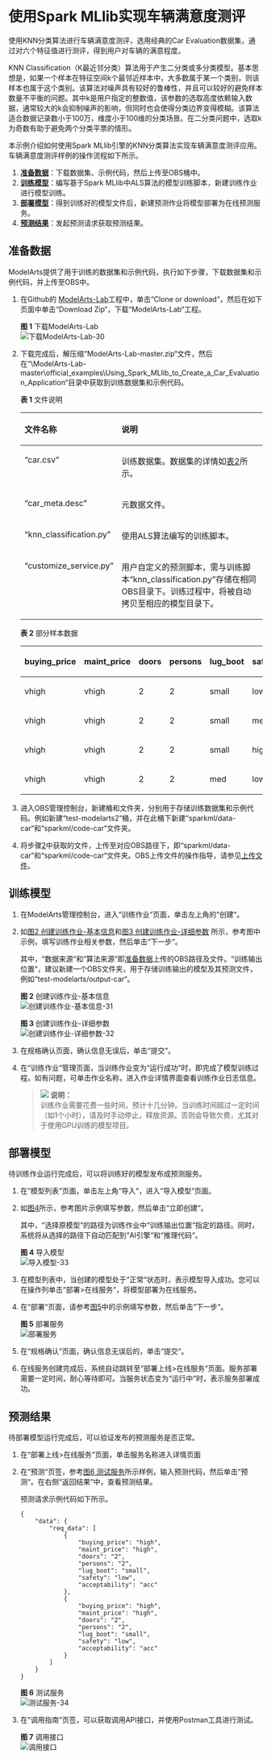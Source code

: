 # 使用Spark MLlib实现车辆满意度测评<a name="modelarts_10_0015"></a>

使用KNN分类算法进行车辆满意度测评，选用经典的Car Evaluation数据集，通过对六个特征值进行测评，得到用户对车辆的满意程度。

KNN Classification（K最近邻分类）算法用于产生二分类或多分类模型。基本思想是，如果一个样本在特征空间k个最邻近样本中，大多数属于某一个类别，则该样本也属于这个类别。该算法对噪声具有较好的鲁棒性，并且可以较好的避免样本数量不平衡的问题。其中k是用户指定的整数值，该参数的选取高度依赖输入数据，通常较大的k会抑制噪声的影响，但同时也会使得分类边界变得模糊。该算法适合数据记录数小于100万，维度小于100维的分类场景。在二分类问题中，选取k为奇数有助于避免两个分类平票的情形。

本示例介绍如何使用Spark MLlib引擎的KNN分类算法实现车辆满意度测评应用。车辆满意度测评样例的操作流程如下所示。

1.  **[准备数据](#section16791133871410)**：下载数据集、示例代码，然后上传至OBS桶中。
2.  **[训练模型](#section15883611781)**：编写基于Spark MLlib中ALS算法的模型训练脚本，新建训练作业进行模型训练。
3.  **[部署模型](#section7124946131216)**：得到训练好的模型文件后，新建预测作业将模型部署为在线预测服务。
4.  **[预测结果](#section773012861716)**：发起预测请求获取预测结果。

## 准备数据<a name="section16791133871410"></a>

ModelArts提供了用于训练的数据集和示例代码，执行如下步骤，下载数据集和示例代码，并上传至OBS中。

1.  在Github的  [ModelArts-Lab](https://github.com/huaweicloud/ModelArts-Lab/)工程中，单击“Clone or download“，然后在如下页面中单击“Download Zip“，下载“ModelArts-Lab“工程。

    **图 1**  下载ModelArts-Lab<a name="fig1230292013811"></a>  
    ![](figures/下载ModelArts-Lab-30.png "下载ModelArts-Lab-30")

2.  <a name="li03094311159"></a>下载完成后，解压缩“ModelArts-Lab-master.zip“文件，然后在“\\ModelArts-Lab-master\\official\_examples\\Using\_Spark\_MLlib\_to\_Create\_a\_Car\_Evaluation\_Application“目录中获取到训练数据集和示例代码。

    **表 1**  文件说明

    <a name="table132671845172319"></a>
    <table><thead align="left"><tr id="row1826824510234"><th class="cellrowborder" valign="top" width="24.75%" id="mcps1.2.3.1.1"><p id="p326884562312"><a name="p326884562312"></a><a name="p326884562312"></a>文件名称</p>
    </th>
    <th class="cellrowborder" valign="top" width="75.25%" id="mcps1.2.3.1.2"><p id="p0268745112311"><a name="p0268745112311"></a><a name="p0268745112311"></a>说明</p>
    </th>
    </tr>
    </thead>
    <tbody><tr id="row15268164518236"><td class="cellrowborder" valign="top" width="24.75%" headers="mcps1.2.3.1.1 "><p id="p426811455238"><a name="p426811455238"></a><a name="p426811455238"></a><span class="filepath" id="filepath18224240142311"><a name="filepath18224240142311"></a><a name="filepath18224240142311"></a>“car.csv”</span></p>
    </td>
    <td class="cellrowborder" valign="top" width="75.25%" headers="mcps1.2.3.1.2 "><p id="p0268154513235"><a name="p0268154513235"></a><a name="p0268154513235"></a>训练数据集。数据集的详情如<a href="#table279717015262">表2</a>所示。</p>
    </td>
    </tr>
    <tr id="row132681453232"><td class="cellrowborder" valign="top" width="24.75%" headers="mcps1.2.3.1.1 "><p id="p026824517233"><a name="p026824517233"></a><a name="p026824517233"></a><span class="filepath" id="filepath1224144017231"><a name="filepath1224144017231"></a><a name="filepath1224144017231"></a>“car_meta.desc”</span></p>
    </td>
    <td class="cellrowborder" valign="top" width="75.25%" headers="mcps1.2.3.1.2 "><p id="p3269164582316"><a name="p3269164582316"></a><a name="p3269164582316"></a>元数据文件。</p>
    </td>
    </tr>
    <tr id="row9269154519237"><td class="cellrowborder" valign="top" width="24.75%" headers="mcps1.2.3.1.1 "><p id="p4269645162316"><a name="p4269645162316"></a><a name="p4269645162316"></a><span class="filepath" id="filepath12224140132310"><a name="filepath12224140132310"></a><a name="filepath12224140132310"></a>“knn_classification.py”</span></p>
    </td>
    <td class="cellrowborder" valign="top" width="75.25%" headers="mcps1.2.3.1.2 "><p id="p92691145102318"><a name="p92691145102318"></a><a name="p92691145102318"></a>使用ALS算法编写的训练脚本。</p>
    </td>
    </tr>
    <tr id="row2269045132316"><td class="cellrowborder" valign="top" width="24.75%" headers="mcps1.2.3.1.1 "><p id="p226918453232"><a name="p226918453232"></a><a name="p226918453232"></a><span class="filepath" id="filepath10225740202313"><a name="filepath10225740202313"></a><a name="filepath10225740202313"></a>“customize_service.py”</span></p>
    </td>
    <td class="cellrowborder" valign="top" width="75.25%" headers="mcps1.2.3.1.2 "><p id="p192693458234"><a name="p192693458234"></a><a name="p192693458234"></a>用户自定义的预测脚本，需与训练脚本<span class="filepath" id="filepath99505323256"><a name="filepath99505323256"></a><a name="filepath99505323256"></a>“knn_classification.py”</span>存储在相同OBS目录下。训练过程中，将被自动拷贝至相应的模型目录下。</p>
    </td>
    </tr>
    </tbody>
    </table>

    **表 2**  部分样本数据

    <a name="table279717015262"></a>
    <table><thead align="left"><tr id="row1779770172614"><th class="cellrowborder" valign="top" width="14.285714285714285%" id="mcps1.2.8.1.1"><p id="p6798104262"><a name="p6798104262"></a><a name="p6798104262"></a>buying_price</p>
    </th>
    <th class="cellrowborder" valign="top" width="14.285714285714285%" id="mcps1.2.8.1.2"><p id="p1379890122619"><a name="p1379890122619"></a><a name="p1379890122619"></a>maint_price</p>
    </th>
    <th class="cellrowborder" valign="top" width="14.285714285714285%" id="mcps1.2.8.1.3"><p id="p97982017261"><a name="p97982017261"></a><a name="p97982017261"></a>doors</p>
    </th>
    <th class="cellrowborder" valign="top" width="14.285714285714285%" id="mcps1.2.8.1.4"><p id="p14798150182615"><a name="p14798150182615"></a><a name="p14798150182615"></a>persons</p>
    </th>
    <th class="cellrowborder" valign="top" width="14.285714285714285%" id="mcps1.2.8.1.5"><p id="p8774112410268"><a name="p8774112410268"></a><a name="p8774112410268"></a>lug_boot</p>
    </th>
    <th class="cellrowborder" valign="top" width="14.285714285714285%" id="mcps1.2.8.1.6"><p id="p19774924192615"><a name="p19774924192615"></a><a name="p19774924192615"></a>safety</p>
    </th>
    <th class="cellrowborder" valign="top" width="14.285714285714285%" id="mcps1.2.8.1.7"><p id="p07741024132614"><a name="p07741024132614"></a><a name="p07741024132614"></a>acceptability</p>
    </th>
    </tr>
    </thead>
    <tbody><tr id="row1379860192612"><td class="cellrowborder" valign="top" width="14.285714285714285%" headers="mcps1.2.8.1.1 "><p id="p7858192918267"><a name="p7858192918267"></a><a name="p7858192918267"></a>vhigh</p>
    </td>
    <td class="cellrowborder" valign="top" width="14.285714285714285%" headers="mcps1.2.8.1.2 "><p id="p11373183242617"><a name="p11373183242617"></a><a name="p11373183242617"></a>vhigh</p>
    </td>
    <td class="cellrowborder" valign="top" width="14.285714285714285%" headers="mcps1.2.8.1.3 "><p id="p13685133582618"><a name="p13685133582618"></a><a name="p13685133582618"></a>2</p>
    </td>
    <td class="cellrowborder" valign="top" width="14.285714285714285%" headers="mcps1.2.8.1.4 "><p id="p1268503572617"><a name="p1268503572617"></a><a name="p1268503572617"></a>2</p>
    </td>
    <td class="cellrowborder" valign="top" width="14.285714285714285%" headers="mcps1.2.8.1.5 "><p id="p197981404265"><a name="p197981404265"></a><a name="p197981404265"></a>small</p>
    </td>
    <td class="cellrowborder" valign="top" width="14.285714285714285%" headers="mcps1.2.8.1.6 "><p id="p197981603265"><a name="p197981603265"></a><a name="p197981603265"></a>low</p>
    </td>
    <td class="cellrowborder" valign="top" width="14.285714285714285%" headers="mcps1.2.8.1.7 "><p id="p10798190112613"><a name="p10798190112613"></a><a name="p10798190112613"></a>unacc</p>
    </td>
    </tr>
    <tr id="row27981400264"><td class="cellrowborder" valign="top" width="14.285714285714285%" headers="mcps1.2.8.1.1 "><p id="p1985832918267"><a name="p1985832918267"></a><a name="p1985832918267"></a>vhigh</p>
    </td>
    <td class="cellrowborder" valign="top" width="14.285714285714285%" headers="mcps1.2.8.1.2 "><p id="p9373143212612"><a name="p9373143212612"></a><a name="p9373143212612"></a>vhigh</p>
    </td>
    <td class="cellrowborder" valign="top" width="14.285714285714285%" headers="mcps1.2.8.1.3 "><p id="p11686835192617"><a name="p11686835192617"></a><a name="p11686835192617"></a>2</p>
    </td>
    <td class="cellrowborder" valign="top" width="14.285714285714285%" headers="mcps1.2.8.1.4 "><p id="p36863352269"><a name="p36863352269"></a><a name="p36863352269"></a>2</p>
    </td>
    <td class="cellrowborder" valign="top" width="14.285714285714285%" headers="mcps1.2.8.1.5 "><p id="p5798110202613"><a name="p5798110202613"></a><a name="p5798110202613"></a>small</p>
    </td>
    <td class="cellrowborder" valign="top" width="14.285714285714285%" headers="mcps1.2.8.1.6 "><p id="p27984012615"><a name="p27984012615"></a><a name="p27984012615"></a>med</p>
    </td>
    <td class="cellrowborder" valign="top" width="14.285714285714285%" headers="mcps1.2.8.1.7 "><p id="p879816019260"><a name="p879816019260"></a><a name="p879816019260"></a>unacc</p>
    </td>
    </tr>
    <tr id="row87988072612"><td class="cellrowborder" valign="top" width="14.285714285714285%" headers="mcps1.2.8.1.1 "><p id="p13858172915265"><a name="p13858172915265"></a><a name="p13858172915265"></a>vhigh</p>
    </td>
    <td class="cellrowborder" valign="top" width="14.285714285714285%" headers="mcps1.2.8.1.2 "><p id="p1537323252615"><a name="p1537323252615"></a><a name="p1537323252615"></a>vhigh</p>
    </td>
    <td class="cellrowborder" valign="top" width="14.285714285714285%" headers="mcps1.2.8.1.3 "><p id="p10686135152613"><a name="p10686135152613"></a><a name="p10686135152613"></a>2</p>
    </td>
    <td class="cellrowborder" valign="top" width="14.285714285714285%" headers="mcps1.2.8.1.4 "><p id="p1168623552617"><a name="p1168623552617"></a><a name="p1168623552617"></a>2</p>
    </td>
    <td class="cellrowborder" valign="top" width="14.285714285714285%" headers="mcps1.2.8.1.5 "><p id="p479819011264"><a name="p479819011264"></a><a name="p479819011264"></a>small</p>
    </td>
    <td class="cellrowborder" valign="top" width="14.285714285714285%" headers="mcps1.2.8.1.6 "><p id="p0798200182617"><a name="p0798200182617"></a><a name="p0798200182617"></a>high</p>
    </td>
    <td class="cellrowborder" valign="top" width="14.285714285714285%" headers="mcps1.2.8.1.7 "><p id="p67987042619"><a name="p67987042619"></a><a name="p67987042619"></a>unacc</p>
    </td>
    </tr>
    <tr id="row579820012261"><td class="cellrowborder" valign="top" width="14.285714285714285%" headers="mcps1.2.8.1.1 "><p id="p185917294266"><a name="p185917294266"></a><a name="p185917294266"></a>vhigh</p>
    </td>
    <td class="cellrowborder" valign="top" width="14.285714285714285%" headers="mcps1.2.8.1.2 "><p id="p937353242614"><a name="p937353242614"></a><a name="p937353242614"></a>vhigh</p>
    </td>
    <td class="cellrowborder" valign="top" width="14.285714285714285%" headers="mcps1.2.8.1.3 "><p id="p1468623502620"><a name="p1468623502620"></a><a name="p1468623502620"></a>2</p>
    </td>
    <td class="cellrowborder" valign="top" width="14.285714285714285%" headers="mcps1.2.8.1.4 "><p id="p568633519268"><a name="p568633519268"></a><a name="p568633519268"></a>2</p>
    </td>
    <td class="cellrowborder" valign="top" width="14.285714285714285%" headers="mcps1.2.8.1.5 "><p id="p1079817052614"><a name="p1079817052614"></a><a name="p1079817052614"></a>med</p>
    </td>
    <td class="cellrowborder" valign="top" width="14.285714285714285%" headers="mcps1.2.8.1.6 "><p id="p19798190112619"><a name="p19798190112619"></a><a name="p19798190112619"></a>low</p>
    </td>
    <td class="cellrowborder" valign="top" width="14.285714285714285%" headers="mcps1.2.8.1.7 "><p id="p1579811032615"><a name="p1579811032615"></a><a name="p1579811032615"></a>unacc</p>
    </td>
    </tr>
    </tbody>
    </table>

3.  进入OBS管理控制台，新建桶和文件夹，分别用于存储训练数据集和示例代码。例如新建“test-modelarts2“桶，并在此桶下新建“sparkml/data-car“和“sparkml/code-car“文件夹。
4.  将步骤[2](#li03094311159)中获取的文件，上传至对应OBS路径下，即“sparkml/data-car“和“sparkml/code-car“文件夹。OBS上传文件的操作指导，请参见[上传文件](https://support.huaweicloud.com/usermanual-obs/zh-cn_topic_0045829661.html)。

## 训练模型<a name="section15883611781"></a>

1.  在ModelArts管理控制台，进入“训练作业“页面，单击左上角的“创建“。
2.  如[图2 创建训练作业-基本信息](#fig15446195119431)和[图3 创建训练作业-详细参数](#fig123361917164414)  所示，参考图中示例，填写训练作业相关参数，然后单击“下一步“。

    其中，“数据来源“和“算法来源“即[准备数据](#section16791133871410)上传的OBS路径及文件。“训练输出位置“，建议新建一个OBS文件夹，用于存储训练输出的模型及其预测文件，例如“test-modelarts/output-car“。

    **图 2**  创建训练作业-基本信息<a name="fig15446195119431"></a>  
    ![](figures/创建训练作业-基本信息-31.png "创建训练作业-基本信息-31")

    **图 3**  创建训练作业-详细参数<a name="fig123361917164414"></a>  
    ![](figures/创建训练作业-详细参数-32.png "创建训练作业-详细参数-32")

3.  在规格确认页面，确认信息无误后，单击“提交“。
4.  在“训练作业“管理页面，当训练作业变为“运行成功“时，即完成了模型训练过程。如有问题，可单击作业名称，进入作业详情界面查看训练作业日志信息。

    >![](public_sys-resources/icon-note.gif) **说明：**   
    >训练作业需要花费一些时间，预计十几分钟。当训练时间超过一定时间（如1个小时），请及时手动停止，释放资源。否则会导致欠费，尤其对于使用GPU训练的模型项目。  


## 部署模型<a name="section7124946131216"></a>

待训练作业运行完成后，可以将训练好的模型发布成预测服务。

1.  在“模型列表“页面，单击左上角“导入“，进入“导入模型“页面。
2.  如[图4](#fig12976154019442)所示，参考图片示例填写参数，然后单击“立即创建“。

    其中，“选择原模型“的路径为训练作业中“训练输出位置“指定的路径。同时，系统将从选择的路径下自动匹配到“AI引擎“和“推理代码“。

    **图 4**  导入模型<a name="fig12976154019442"></a>  
    ![](figures/导入模型-33.png "导入模型-33")

3.  在模型列表中，当创建的模型处于“正常“状态时，表示模型导入成功。您可以在操作列单击“部署\>在线服务“，将模型部署为在线服务。
4.  在“部署“页面，请参考[图5](#fig016581993014)中的示例填写参数，然后单击“下一步“。

    **图 5**  部署服务<a name="fig016581993014"></a>  
    ![](figures/部署服务.png "部署服务")

5.  在“规格确认“页面，确认信息无误后的，单击“提交“。
6.  在线服务创建完成后，系统自动跳转至“部署上线\>在线服务“页面。服务部署需要一定时间，耐心等待即可。当服务状态变为“运行中“时，表示服务部署成功。

## 预测结果<a name="section773012861716"></a>

待部署模型运行完成后，可以验证发布的预测服务是否正常。

1.  在“部署上线\>在线服务“页面，单击服务名称进入详情页面
2.  在“预测“页签，参考[图6 测试服务](#fig499920518455)所示样例，输入预测代码，然后单击“预测“。在右侧“返回结果“中，查看预测结果。

    预测请求示例代码如下所示。

    ```
    {
    	"data": {
    		"req_data": [
    			{
    				"buying_price": "high",
    				"maint_price": "high",
    				"doors": "2",
    				"persons": "2",
    				"lug_boot": "small",
    				"safety": "low",
    				"acceptability": "acc"
    			},
    			{
    				"buying_price": "high",
    				"maint_price": "high",
    				"doors": "2",
    				"persons": "2",
    				"lug_boot": "small",
    				"safety": "low",
    				"acceptability": "acc"
    			}
    		]
    	}
    }
    ```

    **图 6**  测试服务<a name="fig499920518455"></a>  
    ![](figures/测试服务-34.png "测试服务-34")

3.  在“调用指南“页签，可以获取调用API接口，并使用Postman工具进行测试。

    **图 7**  调用接口<a name="fig17832101013336"></a>  
    ![](figures/调用接口.png "调用接口")


